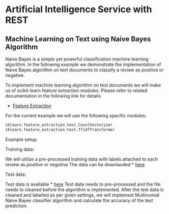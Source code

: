 # Artificial Intelligence Service with REST

## Machine Learning on Text using Naive Bayes Algorithm

Naive Bayes is a simple yet powerful classification machine learning algorithm.
In the following example we demonstrate the implementation of Naive Bayes 
algorithm on text documents to classify a review as positive or negative.

To implement machine learning algorithm on text documents we will make us of 
scikit-learn feature extraction modules. Please refer to related documentation
in the following link for details

* [Feature Extraction](https://scikit-learn.org/stable/modules/feature_extraction.html)

For the current example we will use the following specific modules:

```python
sklearn.feature_extraction.text.CountVectorizer
sklearn.feature_extraction.text.TfidfTransformer
```

Example setup:

Training data: 

We will utilize a pre-processed training data with labels attached to each review as 
*positive* or *negative*  The data can be downlaoded * [here](https://azuremallikresourcediag.blob.core.windows.net/mltest/ProcessedTrain.csv)

Test data:

Test data is available * [here](https://azuremallikresourcediag.blob.core.windows.net/mltest/testSet.txt)
Test data needs to pre-processed and the file needs to cleaned before the algorithm is implemented.
After the test data is cleaned and labelled as per given settings, we will implement 
Multinomial Naive Bayes classifier algorithm and calculate the accuracy of the test prediction.





